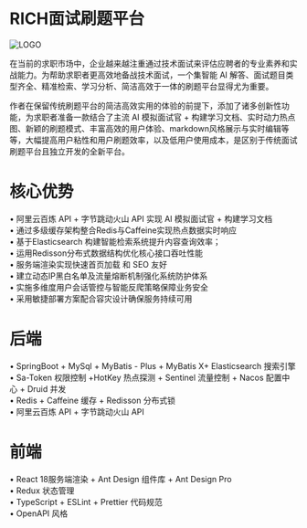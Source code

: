 # RICH面试刷题平台     
        
![LOGO](https://rich-tams.oss-cn-beijing.aliyuncs.com/LOGO2SM.jpg "LOGO.jpg")        
     
在当前的求职市场中，企业越来越注重通过技术面试来评估应聘者的专业素养和实战能力。为帮助求职者更高效地备战技术面试，一个集智能 AI 解答、面试题目类型齐全、精准检索、学习分析、简洁高效于一体的刷题平台显得尤为重要。       
      
作者在保留传统刷题平台的简洁高效实用的体验的前提下，添加了诸多创新性功能，为求职者准备一款结合了主流 AI 模拟面试官 + 构建学习文档、实时动力热点图、新颖的刷题模式、丰富高效的用户体验、markdown风格展示与实时编辑等等，大幅提高用户粘性和用户刷题效率，以及低用户使用成本，是区别于传统面试刷题平台且独立开发的全新平台。      
        
# 核心优势         

• 阿里云百炼 API + 字节跳动火山 API 实现 AI 模拟面试官 + 构建学习文档       
• 通过多级缓存架构整合Redis与Caffeine实现热点数据实时响应          
• 基于Elasticsearch 构建智能检索系统提升内容查询效率；         
• 运用Redisson分布式数据结构优化核心接口吞吐性能               
• 服务端渲染实现快速首页加载 和 SEO 友好            
• 建立动态IP黑白名单及流量熔断机制强化系统防护体系           
• 实施多维度用户会话管控与智能反爬策略保障业务安全            
• 采用敏捷部署方案配合容灾设计确保服务持续可用       
        
# 后端       
       
• SpringBoot + MySql + MyBatis - Plus + MyBatis X+ Elasticsearch 搜索引擎         
• Sa-Token 权限控制 +HotKey 热点探测 + Sentinel 流量控制 + Nacos 配置中心 + Druid 并发        
• Redis + Caffeine 缓存 + Redisson 分布式锁     
• 阿里云百炼 API + 字节跳动火山 API     
       
# 前端      
       
• React 18服务端渲染 + Ant Design 组件库 + Ant Design Pro     
• Redux 状态管理        
• TypeScript + ESLint + Prettier 代码规范         
• OpenAPI 风格       
